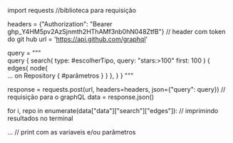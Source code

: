 
import requests        //biblioteca para requisição

headers = {"Authorization": "Bearer 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"}      // header com token do git hub
url = 'https://api.github.com/graphql'

query = """      
query { 
  search(
    type: #escolherTipo,
    query: "stars:>100"
    first: 100
  ) {
    edges{
      node{  
        ... on Repository {
          #parâmetros
        }
      }
    },
  }
}
"""

response = requests.post(url, headers=headers, json={"query": query})    // requisição para o graphQL
data = response.json()  

for i, repo in enumerate(data["data"]["search"]["edges"]):    // imprimindo resultados no terminal

...    // print com as variaveis e/ou parâmetros



